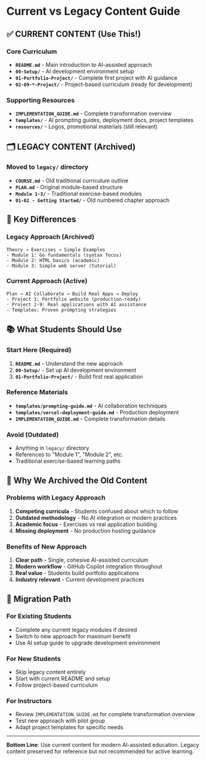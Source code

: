 # Current vs Legacy Content Guide

## ✅ CURRENT CONTENT (Use This!)

### Core Curriculum

- **`README.md`** - Main introduction to AI-assisted approach
- **`00-Setup/`** - AI development environment setup
- **`01-Portfolio-Project/`** - Complete first project with AI guidance
- **`02-09-*-Project/`** - Project-based curriculum (ready for development)

### Supporting Resources

- **`IMPLEMENTATION_GUIDE.md`** - Complete transformation overview
- **`templates/`** - AI prompting guides, deployment docs, project templates
- **`resources/`** - Logos, promotional materials (still relevant)

## 🗂️ LEGACY CONTENT (Archived)

### Moved to `legacy/` directory

- **`COURSE.md`** - Old traditional curriculum outline
- **`PLAN.md`** - Original module-based structure
- **`Module 1-3/`** - Traditional exercise-based modules
- **`01-02 - Getting Started/`** - Old numbered chapter approach

## 🎯 Key Differences

### Legacy Approach (Archived)

```text
Theory → Exercises → Simple Examples
- Module 1: Go fundamentals (syntax focus)
- Module 2: HTML basics (academic)
- Module 3: Simple web server (tutorial)
```

### Current Approach (Active)

```text
Plan → AI Collaborate → Build Real Apps → Deploy
- Project 1: Portfolio website (production-ready)
- Project 2-9: Real applications with AI assistance
- Templates: Proven prompting strategies
```

## 📚 What Students Should Use

### Start Here (Required)

1. **`README.md`** - Understand the new approach
2. **`00-Setup/`** - Set up AI development environment
3. **`01-Portfolio-Project/`** - Build first real application

### Reference Materials

- **`templates/prompting-guide.md`** - AI collaboration techniques
- **`templates/vercel-deployment-guide.md`** - Production deployment
- **`IMPLEMENTATION_GUIDE.md`** - Complete transformation details

### Avoid (Outdated)

- Anything in `legacy/` directory
- References to "Module 1", "Module 2", etc.
- Traditional exercise-based learning paths

## 🧹 Why We Archived the Old Content

### Problems with Legacy Approach

1. **Competing curricula** - Students confused about which to follow
2. **Outdated methodology** - No AI integration or modern practices
3. **Academic focus** - Exercises vs real application building
4. **Missing deployment** - No production hosting guidance

### Benefits of New Approach

1. **Clear path** - Single, cohesive AI-assisted curriculum
2. **Modern workflow** - GitHub Copilot integration throughout
3. **Real value** - Students build portfolio applications
4. **Industry relevant** - Current development practices

## 🔄 Migration Path

### For Existing Students

- Complete any current legacy modules if desired
- Switch to new approach for maximum benefit
- Use AI setup guide to upgrade development environment

### For New Students

- Skip legacy content entirely
- Start with current README and setup
- Follow project-based curriculum

### For Instructors

- Review `IMPLEMENTATION_GUIDE.md` for complete transformation overview
- Test new approach with pilot group
- Adapt project templates for specific needs

---

**Bottom Line**: Use current content for modern AI-assisted education. Legacy content preserved for reference but not recommended for active learning.
